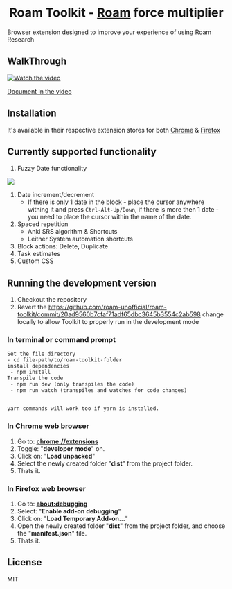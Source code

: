 <div align="center">

# Roam Toolkit - [Roam](https://roamresearch.com) force multiplier

</div>

Browser extension designed to improve your experience of using Roam Research

## WalkThrough

[![Watch the video](https://img.youtube.com/vi/llP-3AqFGL8/maxresdefault.jpg)](https://youtu.be/llP-3AqFGL8)

[Document in the video](./media/walkthough_0.1.md)

## Installation
It's available in their respective extension stores for both [Chrome](https://chrome.google.com/webstore/detail/roam-toolkit/ebckolanhdjilblnkcgcgifaikppnhba)  & [Firefox](https://addons.mozilla.org/en-US/firefox/addon/roam-toolkit/)

## Currently supported functionality
1. Fuzzy Date functionality
  
  ![](./media/fuzzy_date.gif)
1. Date increment/decrement
    - If there is only 1 date in the block - place the cursor anywhere withing it and press `Ctrl-Alt-Up/Down`, if there is more then 1 date - you need to place the cursor within the name of the date.
1. Spaced repetition
   * Anki SRS algorithm & Shortcuts
   * Leitner System automation shortcuts 
1. Block actions: Delete, Duplicate
1. Task estimates
1. Custom CSS


## Running the development version

1. Checkout the repository
2. Revert the https://github.com/roam-unofficial/roam-toolkit/commit/20ad9560b7cfaf71adf65dbc3645b3554c2ab598 change locally to allow Toolkit to properly run in the development mode

### In terminal or command prompt

```
Set the file directory
- cd file-path/to/roam-toolkit-folder
install dependencies
 - npm install
Transpile the code
 - npm run dev (only transpiles the code)
 - npm run watch (transpiles and watches for code changes)


yarn commands will work too if yarn is installed.
```

### In Chrome web browser
1. Go to: [**chrome://extensions**](chrome://extensions)
2. Toggle: "**developer mode**" on.
3. Click on: "**Load unpacked**"
4. Select the newly created folder "**dist**" from the project folder.
5. Thats it.

### In Firefox web browser
1. Go to: [**about:debugging**](about:debugging)
2. Select: "**Enable add-on debugging**"
3. Click on: "**Load Temporary Add-on…**"
4. Open the newly created folder "**dist**" from the project folder, and choose the "**manifest.json**" file.
5. Thats it.

## License
MIT
